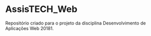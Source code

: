# AssisTECH_Web
Repositório criado para o projeto da disciplina Desenvolvimento de Aplicações Web 20181.
